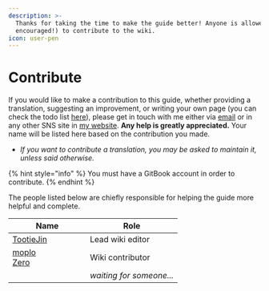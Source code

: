 ```yaml
---
description: >-
  Thanks for taking the time to make the guide better! Anyone is allowed (and
  encouraged!) to contribute to the wiki.
icon: user-pen
---
```


# Contribute

If you would like to make a contribution to this guide, whether providing a translation, suggesting an improvement, or writing your own page (you can check the todo list [here](todo.md)), please get in touch with me either via [email](mailto:contact@tootiejin.com) or in any other SNS site in [my website](https://tootiejin.com). **Any help is greatly appreciated.** Your name will be listed here based on the contribution you made.

* _If you want to contribute a translation, you may be asked to maintain it, unless said otherwise._

{% hint style="info" %}
You must have a GitBook account in order to contribute.
{% endhint %}

The people listed below are chiefly responsible for helping the guide more helpful and complete.

<table><thead><tr><th width="139">Name</th><th>Role</th></tr></thead><tbody><tr><td><a href="https://tootiejin.com">TootieJin</a></td><td>Lead wiki editor</td></tr><tr><td><a href="https://discordid.netlify.app/?id=224607276948783105">moplo</a><br><a href="https://discordid.netlify.app/?id=1249209345141506172">Zero</a></td><td>Wiki contributor</td></tr><tr><td></td><td><em>waiting for someone...</em></td></tr></tbody></table>
